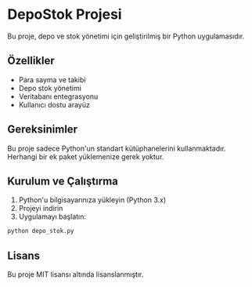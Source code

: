 # DepoStok Projesi

Bu proje, depo ve stok yönetimi için geliştirilmiş bir Python uygulamasıdır.

## Özellikler

- Para sayma ve takibi
- Depo stok yönetimi
- Veritabanı entegrasyonu
- Kullanıcı dostu arayüz

## Gereksinimler

Bu proje sadece Python'un standart kütüphanelerini kullanmaktadır. Herhangi bir ek paket yüklemenize gerek yoktur.

## Kurulum ve Çalıştırma

1. Python'u bilgisayarınıza yükleyin (Python 3.x)
2. Projeyi indirin
3. Uygulamayı başlatın:
```bash
python depo_stok.py
```

## Lisans

Bu proje MIT lisansı altında lisanslanmıştır. 